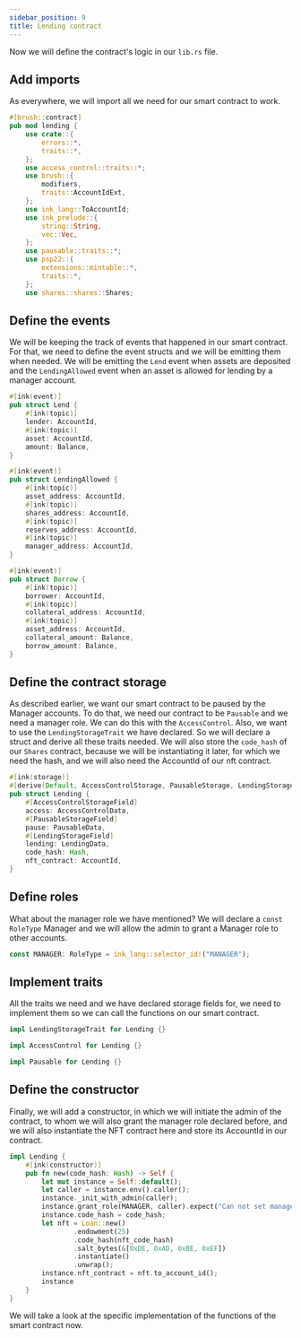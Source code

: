```yaml
---
sidebar_position: 9
title: Lending contract
---
```


Now we will define the contract's logic in our `lib.rs` file.

## Add imports

As everywhere, we will import all we need for our smart contract to work.

```rust
#[brush::contract]
pub mod lending {
    use crate::{
        errors::*,
        traits::*,
    };
    use access_control::traits::*;
    use brush::{
        modifiers,
        traits::AccountIdExt,
    };
    use ink_lang::ToAccountId;
    use ink_prelude::{
        string::String,
        vec::Vec,
    };
    use pausable::traits::*;
    use psp22::{
        extensions::mintable::*,
        traits::*,
    };
    use shares::shares::Shares;
```

## Define the events

We will be keeping the track of events that happened in our smart contract. For that, we need to define the event structs and we will be emitting them when needed. We will be emitting the `Lend` event when assets are deposited and the `LendingAllowed` event when an asset is allowed for lending by a manager account.

```rust
#[ink(event)]
pub struct Lend {
    #[ink(topic)]
    lender: AccountId,
    #[ink(topic)]
    asset: AccountId,
    amount: Balance,
}

#[ink(event)]
pub struct LendingAllowed {
    #[ink(topic)]
    asset_address: AccountId,
    #[ink(topic)]
    shares_address: AccountId,
    #[ink(topic)]
    reserves_address: AccountId,
    #[ink(topic)]
    manager_address: AccountId,
}

#[ink(event)]
pub struct Borrow {
    #[ink(topic)]
    borrower: AccountId,
    #[ink(topic)]
    collateral_address: AccountId,
    #[ink(topic)]
    asset_address: AccountId,
    collateral_amount: Balance,
    borrow_amount: Balance,
}
```

## Define the contract storage

As described earlier, we want our smart contract to be paused by the Manager accounts. To do that, we need our contract to be `Pausable` and we need a manager role. We can do this with the `AccessControl`. Also, we want to use the `LendingStorageTrait` we have declared. So we will declare a struct and derive all these traits needed. We will also store the `code_hash` of our `Shares` contract, because we will be instantiating it later, for which we need the hash, and we will also need the AccountId of our nft contract.

```rust
#[ink(storage)]
#[derive(Default, AccessControlStorage, PausableStorage, LendingStorage)]
pub struct Lending {
    #[AccessControlStorageField]
    access: AccessControlData,
    #[PausableStorageField]
    pause: PausableData,
    #[LendingStorageField]
    lending: LendingData,
    code_hash: Hash,
    nft_contract: AccountId,
}
```

## Define roles

What about the manager role we have mentioned? We will declare a `const RoleType` Manager and we will allow the admin to grant a Manager role to other accounts.

```rust
const MANAGER: RoleType = ink_lang::selector_id!("MANAGER");
```

## Implement traits

All the traits we need and we have declared storage fields for, we need to implement them so we can call the functions on our smart contract.

```rust
impl LendingStorageTrait for Lending {}

impl AccessControl for Lending {}

impl Pausable for Lending {}
```

## Define the constructor

Finally, we will add a constructor, in which we will initiate the admin of the contract, to whom we will also grant the manager role declared before, and we will also instantiate the NFT contract here and store its AccountId in our contract.

```rust
impl Lending {
    #[ink(constructor)]
    pub fn new(code_hash: Hash) -> Self {
        let mut instance = Self::default();
        let caller = instance.env().caller();
        instance._init_with_admin(caller);
        instance.grant_role(MANAGER, caller).expect("Can not set manager role");
        instance.code_hash = code_hash;
        let nft = Loan::new()
                .endowment(25)
                .code_hash(nft_code_hash)
                .salt_bytes(&[0xDE, 0xAD, 0xBE, 0xEF])
                .instantiate()
                .unwrap();
        instance.nft_contract = nft.to_account_id();
        instance
    }
}
```

We will take a look at the specific implementation of the functions of the smart contract now.